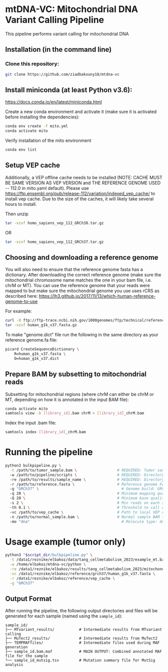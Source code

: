 # mtDNA-VC: Mitochondrial DNA Variant Calling Pipeline

This pipeline performs variant calling for mitochondrial DNA

## Installation (in the command line)

### Clone this repository:
```bash
git clone https://github.com/ziadbakouny18/mtdna-vc
``` 

## Install miniconda (at least Python v3.6):
https://docs.conda.io/en/latest/miniconda.html


Create a new conda environment and activate it (make sure it is activated before installing the dependencies):

```bash
conda env create -f mito.yml
conda activate mito
``` 

Verify installation of the mito environment
```bash
conda env list
```

## Setup VEP cache
Additionally, a VEP offline cache needs to be installed (NOTE: CACHE MUST BE SAME VERSION AS VEP VERSION and THE REFERENCE GENOME USED -- 112.0 in mito.yaml default). Please use https://ftp.ensembl.org/pub/release-112/variation/indexed_vep_cache/ to install vep cache. Due to the size of the caches, it will likely take several hours to install.

Then unzip
```bash
tar -xzvf homo_sapiens_vep_112_GRCh38.tar.gz
``` 
OR
```bash
tar -xzvf homo_sapiens_vep_112_GRCh37.tar.gz
``` 

## Choosing and downloading a reference genome
You will also need to ensure that the reference genome fasta has a dictionary. After downloading the correct reference genome (make sure the mitochondrial chromosome name matches the one in your bam file, i.e. chrM or MT).
You can use the reference genome that your reads were mapped to but make sure the mitochondrial genome you use uses rCRS as described here:
https://lh3.github.io/2017/11/13/which-human-reference-genome-to-use

For example:
```bash
curl -O ftp://ftp-trace.ncbi.nih.gov/1000genomes/ftp/technical/reference/human_g1k_v37.fasta.gz
tar -xzvf human_g1k_v37.fasta.gz
``` 

To make "genome.dict" file run the following in the same directory as your reference genome.fa file:
```bash
picard CreateSequenceDictionary \
    R=human_g1k_v37.fasta \
    O=human_g1k_v37.dict
``` 

## Prepare BAM by subsetting to mitochondrial reads
Subsetting for mitochondrial regions (where chrM can either be chrM or MT, depending on how it is annotated in the input BAM file):
```bash
conda activate mito
samtools view -b [library_id].bam chrM > [library_id]_chrM.bam
``` 

Index the input .bam file:
```bash
samtools index [library_id]_chrM.bam
``` 

# Running the pipeline
```bash
python3 bulkpipeline.py \
  -t /path/to/tumor_sample.bam \                  # REQUIRED: Tumor sample BAM or file list
  -w /path/to/pipeline/scripts \                  # REQUIRED: Directory where the scripts are located
  -re /path/to/results/sample_name \              # REQUIRED: Directory to store the results
  -r /path/to/reference.fasta \                   # Reference genome FASTA (optional)
  -g "GRCh37" \                                     # Genome build: GRCh37 or GRCh38 (default: GRCh37)
  -q 20 \                                         # Minimum mapping quality (default: 20)
  -Q 20 \                                         # Minimum base quality (default: 20)
  -s 2 \                                          # Min reads on each strand to call mutation (default: 2)
  -th 0.1 \                                       # Threshold to call cell wild-type (default: 0.1)
  -vc /path/to/vep_cache \                        # Path to local VEP cache (default: $HOME/.vep)
  -n /path/to/normal_sample.bam \                 # Normal sample BAM file (optional)
  -mo "dna"                                         # Molecule type: dna or rna (default: dna)
``` 

# Usage example (tumor only)
```bash
python3 "$script_dir/bulkpipeline.py" \
  -t /data1/reznike/elbakoz/data/tang_cellmetabolism_2023/example_mt.bam \
  -w /home/elbakoz/mtdna-vc/python \
  -re /data1/reznike/elbakoz/results/tang_cellmetabolism_2023/mitochondrial_variant_calling \
  -vc /data1/reznike/elbakoz/reference/grch37/human_g1k_v37.fasta \
  -r /data1/reznike/elbakoz/reference/vep_cache \
  -g "GRCh37"
``` 

## Output Format

After running the pipeline, the following output directories and files will be generated for each sample (named using the `sample_id`):

```text
sample_id/
├── MTvariant_results/           # Intermediate results from MTvariant calling
├── MuTect2_results/             # Intermediate results from MuTect2
├── TEMPMAFfiles/                # Intermediate files used during MAF generation
├── sample_id.bam.maf            # MAIN OUTPUT: Combined annotated MAF file for the sample
└── sample_id_mutsig.tsv         # Mutation summary file for MutSig analysis
